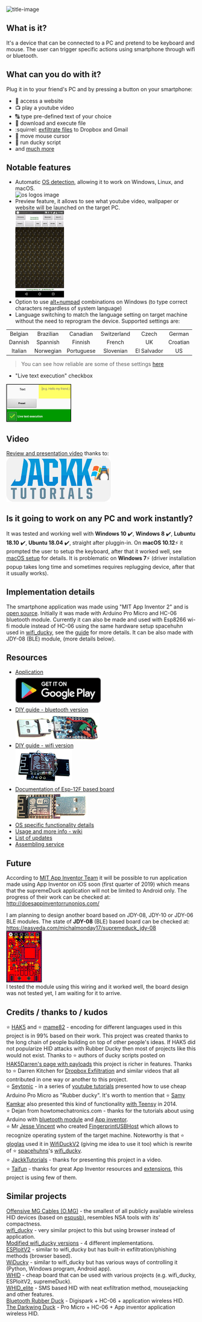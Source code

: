 ![title-image](https://raw.githubusercontent.com/michalmonday/files/master/supremeDuck/resources/repository%20stuff/readme_images/github_banner.png)  

## What is it?  
It's a device that can be connected to a PC and pretend to be keyboard and mouse. The user can trigger specific actions using smartphone through wifi or bluetooth.  


## What can you do with it?  
Plug it in to your friend's PC and by pressing a button on your smartphone:
* :satellite: access a website  
* :tv: play a youtube video  
* :capital_abcd: type pre-defined text of your choice  
* :open_file_folder: download and execute file  
* :squirrel: [exfiltrate files](https://www.youtube.com/watch?v=TBBT1c2zjms) to Dropbox and Gmail  
* :diamond_shape_with_a_dot_inside: move mouse cursor  
* :duck: run ducky script  
* and [much more](https://github.com/hak5darren/USB-Rubber-Ducky/wiki/Payloads)  


## Notable features  
* Automatic [OS detection](https://github.com/keyboardio/FingerprintUSBHost), allowing it to work on Windows, Linux, and macOS.  
![os logos image](https://raw.githubusercontent.com/michalmonday/files/master/supremeDuck/resources/repository%20stuff/readme_images/os_logos.png)  
* Preview feature, it allows to see what youtube video, wallpaper or website will be launched on the target PC.  
![Preview-feature-gif](https://raw.githubusercontent.com/michalmonday/files/master/supremeDuck/resources/repository%20stuff/preview_option_for_youtube_and_websites.gif)  
* Option to use [alt+numpad](https://github.com/michalmonday/supremeDuck/wiki/MultiLang-method) combinations on Windows (to type correct characters regardless of system language)  
* Language switching to match the language setting on target machine without the need to reprogram the device. Supported settings are:  

|||||||
|:-:|:-:|:-:|:-:|:-:|:-:|
| Belgian | Brazilian | Canadian | Switzerland | Czech | German |
| Dannish | Spannish | Finnish | French | UK | Croatian |
| Italian | Norwegian | Portuguese | Slovenian | El Salvador | US |
> You can see how reliable are some of these settings [here](https://github.com/michalmonday/supremeDuck/wiki/Encoding-effectiveness)  
* "Live text execution" checkbox  
<img src="https://raw.githubusercontent.com/michalmonday/files/master/supremeDuck/resources/repository%20stuff/readme_images/live_text.png" height="100">  

## Video  
[Review and presentation video](https://www.youtube.com/watch?v=FsTeedpYeg4&index=7&list=PLnVVAaZSdNGtcMunS1_Wy3smTZLlzIaV2) thanks to:  
[![image](https://raw.githubusercontent.com/michalmonday/files/master/supremeDuck/resources/repository%20stuff/readme_images/JackkTutorials.png)](https://www.youtube.com/watch?v=FsTeedpYeg4&index=7&list=PLnVVAaZSdNGtcMunS1_Wy3smTZLlzIaV2)


## Is it going to work on any PC and work instantly?  
It was tested and working well with **Windows 10** :heavy_check_mark:, **Windows 8** :heavy_check_mark:, **Lubuntu 18.10** :heavy_check_mark:, **Ubuntu 18.04** :heavy_check_mark:, straight after pluggin-in. On **macOS 10.12**:zap: it prompted the user to setup the keyboard, after that it worked well, see [macOS setup](https://github.com/michalmonday/supremeDuck/wiki/macOS-setup) for details. It is problematic on **Windows 7**:zap: (driver installation popup takes long time and sometimes requires replugging device, after that it usually works). 

  
## Implementation details  
The smartphone application was made using "MIT App Inventor 2" and is [open source](https://github.com/michalmonday/supremeDuck/blob/master/source/mobile%20app/supremeDuck.aia). Initially it was made with Arduino Pro Micro and HC-06 bluetooth module. Currently it can also be made and used with Esp8266 wi-fi module instead of HC-06 using the same hardware setup spacehuhn used in [wifi_ducky](https://github.com/spacehuhn/wifi_ducky), see the [guide](https://github.com/michalmonday/supremeDuck/wiki/How-to-make-wifi-based-version-(Esp8266)) for more details. It can be also made with JDY-08 (BLE) module, (more details below).  


## Resources  
- [Application](https://play.google.com/store/apps/details?id=appinventor.ai_michalmonday17.supremeDuck)  
[![google store image](https://raw.githubusercontent.com/michalmonday/files/master/supremeDuck/resources/repository%20stuff/readme_images/google_play.png)](https://play.google.com/store/apps/details?id=appinventor.ai_michalmonday17.supremeDuck)  
- [DIY guide - bluetooth version](https://github.com/michalmonday/supremeDuck/wiki/DIY-Tutorial)  
![bluetooth version image](https://raw.githubusercontent.com/michalmonday/files/master/supremeDuck/resources/repository%20stuff/readme_images/bluetooth_small_img.png)  
- [DIY guide - wifi version](https://github.com/michalmonday/supremeDuck/wiki/How-to-make-wifi-based-version-(Esp8266) )  
![wifi version image](https://raw.githubusercontent.com/michalmonday/files/master/supremeDuck/resources/repository%20stuff/readme_images/wifi_small_img.png)  
- [Documentation of Esp-12F based board](https://github.com/michalmonday/supremeDuck/wiki/Esp-12F-based-board-documentation)  
![wifi pcb version image](https://raw.githubusercontent.com/michalmonday/files/master/supremeDuck/resources/repository%20stuff/readme_images/wifi_pcb_small_img.png)  
- [OS specific functionality details](https://github.com/michalmonday/supremeDuck/wiki/OS-specific-functionality)  
- [Usage and more info - wiki](https://github.com/michalmonday/supremeDuck/wiki)  
- [List of updates](https://github.com/michalmonday/supremeDuck/blob/master/UPDATES.md)  
- [Assembling service](http://prankingdevice.co.uk)  


## Future  
According to [MIT App Inventor Team](http://appinventor.mit.edu/explore/blogs/evan/2018/09/mit.html) it will be possible to run application made using App Inventor on iOS soon (first quarter of 2019) which means that the supremeDuck application will not be limited to Android only. The progress of their work can be checked at: http://doesappinventorrunonios.com/  

I am planning to design another board based on JDY-08, JDY-10 or JDY-06 BLE modules. The state of **JDY-08** (BLE) based board can be checked at:  
https://easyeda.com/michalmonday17/supremeduck_jdy-08  
![JDY-08 easyeda preview image](https://raw.githubusercontent.com/michalmonday/files/master/supremeDuck/resources/repository%20stuff/PCBs/BLE/easyeda_design.png)  
I tested the module using this wiring and it worked well, the board design was not tested yet, I am waiting for it to arrive.  


## Credits / thanks to / kudos  
:star: [HAK5](https://github.com/hak5darren/USB-Rubber-Ducky/wiki/Downloads#duck-encoder) and :star: [mame82](https://github.com/mame82/duckencoder.py) - encoding for different languages used in this project is in 99% based on their work. This project was created thanks to the long chain of people building on top of other people's ideas. If HAK5 did not popularize HID attacks with Rubber Ducky then most of projects like this would not exist. Thanks to :star: authors of ducky scripts posted on [HAK5Darren's page with payloads](https://github.com/hak5darren/USB-Rubber-Ducky/wiki/Payloads) this project is richer in features. Thanks to :star: Darren Kitchen for [Dropbox Exfiltration](https://www.youtube.com/watch?v=TBBT1c2zjms) and similar videos that all contributed in one way or another to this project.  
:star: [Seytonic](https://maltronics.com/) - in a series of [youtube tutorials](https://www.youtube.com/watch?v=_yJWwKO3_Z0) presented how to use cheap Arduino Pro Micro as "Rubber ducky". It's worth to mention that :star: [Samy Kamkar](https://samy.pl) also presented this kind of functionality [with Teensy](https://www.youtube.com/watch?v=aSLEq7-hlmo) in 2014.  
:star: Dejan from howtomechatronics.com - thanks for the tutorials about using Arduino with [bluetooth module](https://howtomechatronics.com/tutorials/arduino/arduino-and-hc-05-bluetooth-module-tutorial/) and [App inventor](https://howtomechatronics.com/tutorials/arduino/how-to-build-custom-android-app-for-your-arduino-project-using-mit-app-inventor/).  
:star: Mr [Jesse Vincent](https://shop.keyboard.io/pages/about-us) who created [FingerprintUSBHost](https://github.com/keyboardio/FingerprintUSBHost) which allows to recognize operating system of the target machine. Noteworthy is that :star: [gloglas](https://github.com/gloglas) used it in [WifiDuckV2](https://github.com/gloglas/WifiDuckV2) (giving me idea to use it too) which is rewrite of :star: [spacehuhns](https://github.com/spacehuhn)'s [wifi_ducky](https://github.com/spacehuhn/wifi_ducky).  
:star: [JackkTutorials](https://www.youtube.com/user/JackkTutorials/videos) - thanks for presenting this project in a video.  
:star: [Taifun](https://puravidaapps.com/index.php) - thanks for great App Inventor resources and [extensions](https://puravidaapps.com/extensions.php), this project is using few of them.   


## Similar projects  
[Offensive MG Cables (O.MG)](http://mg.lol/blog/omg-cable/) - the smallest of all publicly available wireless HID devices (based on [espusb](https://github.com/cnlohr/espusb)), resembles NSA tools with its' compactness.  
[wifi_ducky](https://github.com/spacehuhn/wifi_ducky) - very similar project to this but using browser instead of application.  
[Modified wifi_ducky versions](https://github.com/spacehuhn/wifi_ducky/pull/94) - 4 different implementations.  
[ESPloitV2](https://github.com/exploitagency/ESPloitV2) - similar to wifi_ducky but has built-in exfiltration/phishing methods (browser based).  
[WiDucky](https://github.com/basic4/WiDucky) - similar to wifi_ducky but has various ways of controlling it (Python, Windows program, Android app).  
[WHID](https://github.com/whid-injector/WHID) - cheap board that can be used with various projects (e.g. wifi_ducky, ESPloitV2, supremeDuck).  
[WHID_elite](https://github.com/whid-injector/whid-elite) - SMS based HID with neat exfiltration method, mousejacking and other features.  
[Bluetooth Rubber Duck](https://hackaday.io/project/27533-bluetooth-rubber-duck) - Digispark + HC-06 + application wireless HID.  
[The Darkwing Duck](https://www.youtube.com/watch?v=oh7TcU3XbuQ) - Pro Micro + HC-06 + App inventor application wireless HID.  

